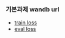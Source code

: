 ### 기본과제 wandb url
- [train loss](https://api.wandb.ai/links/obov/1wkw40e0)
- [eval loss](https://api.wandb.ai/links/obov/gs0n6uyu)